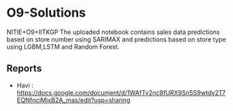 # O9-Solutions
NITIE+O9+IITKGP
The uploaded notebook contains sales data predictions based on store number using SARIMAX and predictions based on store type using LGBM,LSTM and Random Forest.



## Reports 


- Havi : https://docs.google.com/document/d/1WAfTv2nc8fURX9Sn5S9wtdv2T7EQNfnciMjxB2A_mas/edit?usp=sharing


